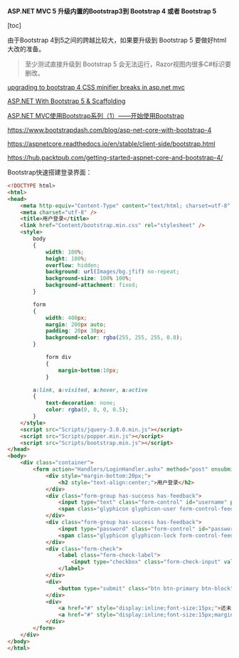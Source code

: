 **ASP.NET MVC 5 升级内置的Bootstrap3到 Bootstrap 4 或者 Bootstrap 5**

[toc]

由于Bootstrap 4到5之间的跨越比较大，如果要升级到 Bootstrap 5 要做好html大改的准备。

> 至少测试直接升级到 Bootstrap 5 会无法运行，Razor视图内很多C#标识要删改。

[upgrading to bootstrap 4 CSS minifier breaks in asp.net mvc](https://stackoverflow.com/questions/52207265/upgrading-to-bootstrap-4-css-minifier-breaks-in-asp-net-mvc)


[ASP.NET With Bootstrap 5 & Scaffolding](https://sdwh.dev/posts/2022/01/ASPNET-MVC-With-Bootstrap5/)



[ASP.NET MVC使用Bootstrap系列（1）——开始使用Bootstrap](https://www.cnblogs.com/OceanEyes/p/get-started-with-bootstrap.html) 

https://www.bootstrapdash.com/blog/asp-net-core-with-bootstrap-4

https://aspnetcore.readthedocs.io/en/stable/client-side/bootstrap.html

https://hub.packtpub.com/getting-started-aspnet-core-and-bootstrap-4/


Bootstrap快速搭建登录界面：

```html
<!DOCTYPE html>
<html>
<head>
    <meta http-equiv="Content-Type" content="text/html; charset=utf-8" />
    <meta charset="utf-8" />
    <title>用户登录</title>
    <link href="Content/bootstrap.min.css" rel="stylesheet" />
    <style>
        body
        {
            width: 100%;
            height: 100%;
            overflow: hidden;
            background: url(Images/bg.jfif) no-repeat;
            background-size: 100% 100%;
            background-attachment: fixed;
        }

        form
        {
            width: 400px;
            margin: 200px auto;
            padding: 20px 30px;
            background-color: rgba(255, 255, 255, 0.8);
        }

            form div
            {
                margin-bottom:10px;
            }

        a:link, a:visited, a:hover, a:active
        {
            text-decoration: none;
            color: rgba(0, 0, 0, 0.5);
        }
    </style>
    <script src="Scripts/jquery-3.0.0.min.js"></script>
    <script src="Scripts/popper.min.js"></script>
    <script src="Scripts/bootstrap.min.js"></script>
</head>
<body>
    <div class="container">
        <form action="Handlers/LoginHandler.ashx" method="post" onsubmit="return login()">
            <div style="margin-bottom:20px;">
                <h2 style="text-align:center;">用户登录</h2>
            </div>
            <div class="form-group has-success has-feedback">
                <input type="text" class="form-control" id="username" placeholder="用户名">
                <span class="glyphicon glyphicon-user form-control-feedback"></span>
            </div>
            <div class="form-group has-success has-feedback">
                <input type="password" class="form-control" id="password" placeholder="密码">
                <span class="glyphicon glyphicon-lock form-control-feedback"></span>
            </div>
            <div class="form-check">
                <label class="form-check-label">
                    <input type="checkbox" class="form-check-input" value=""><span style="font-size:15px;">记住我</span>
                </label>
            </div>
            <div>
                <button type="submit" class="btn btn-primary btn-block">登录</button>
            </div>
            <div>
                <a href="#" style="display:inline;font-size:15px;">还未注册</a>
                <a href="#" style="display:inline;font-size:15px;margin-left:185px;">忘记密码？</a>
            </div>
        </form>
    </div>
</body>
</html>
```